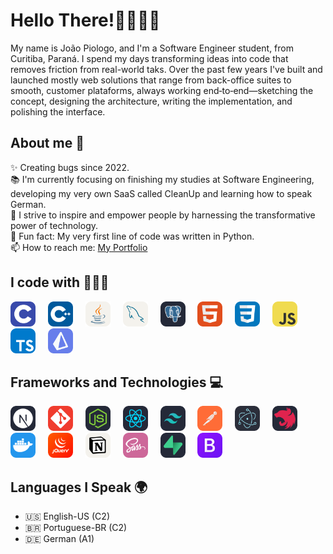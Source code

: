 <h1 align="left">Hello There!👋👨🏼‍💻</h1>

<p align="left">My name is João Piologo, and I'm a Software Engineer student, from Curitiba, Paraná. I spend my days transforming ideas into code that removes friction from real-world taks. Over the past few years I've built and launched mostly web solutions that range from back-office suites to smooth, customer plataforms, always working end‑to‑end—sketching the concept, designing the architecture, writing the implementation, and polishing the interface.</p>

## About me 🚀

<p align="left">
  ✨ Creating bugs since 2022.<br>
  📚 I'm currently focusing on finishing my studies at Software Engineering, developing my very own SaaS called CleanUp and     learning how to speak German.<br>
  🎯 I strive to inspire and empower people by harnessing the transformative power of technology.<br>
  🎲 Fun fact: My very first line of code was written in Python.<br>
  📫 How to reach me: <a href="https://www.devpiologo.com/">My Portfolio</a>
</p>

## I code with 👨🏼‍💻

<div align="left">
  <img src="https://github.com/jpiologo/jpiologo/blob/main/imgs/C.svg" height="40" alt="C" loading="lazy" />
  <img width="12" />
  <img src="https://github.com/jpiologo/jpiologo/blob/main/imgs/CPP.svg" height="40" alt="C++" loading="lazy" />
  <img width="12" />
  <img src="https://github.com/jpiologo/jpiologo/blob/main/imgs/Java-Light.svg" height="40" alt="Java" loading="lazy" />
  <img width="12" />
  <img src="https://github.com/jpiologo/jpiologo/blob/main/imgs/MySQL-Light.svg" height="40" alt="MySQL" loading="lazy" />
  <img width="12" />
  <img src="https://github.com/jpiologo/jpiologo/blob/main/imgs/PostgreSQL-Dark.svg" height="40" alt="PostgreSQL" loading="lazy" />
  <img width="12" />
  <img src="https://github.com/jpiologo/jpiologo/blob/main/imgs/HTML.svg" height="40" alt="HTML5" loading="lazy" />
  <img width="12" />
  <img src="https://github.com/jpiologo/jpiologo/blob/main/imgs/CSS.svg" height="40" alt="CSS3" loading="lazy" />
  <img width="12" />
  <img src="https://github.com/jpiologo/jpiologo/blob/main/imgs/JavaScript.svg" height="40" alt="JavaScript" loading="lazy" />
  <img width="12" />
  <img src="https://github.com/jpiologo/jpiologo/blob/main/imgs/TypeScript.svg" height="40" alt="TypeScript" loading="lazy" />
  <img width="12" />
  <img src="https://github.com/jpiologo/jpiologo/blob/main/icons/Prisma.svg" height="40" alt="Prisma ORM" loading="lazy" />
</div>

## Frameworks and Technologies 💻

<div align="left">
  <img src="https://github.com/jpiologo/jpiologo/blob/main/imgs/NextJS-Dark.svg" height="40" alt="Next.js" loading="lazy" />
  <img width="12" />
  <img src="https://github.com/jpiologo/jpiologo/blob/main/imgs/Git.svg" height="40" alt="Git" loading="lazy" />
  <img width="12" />
  <img src="https://github.com/jpiologo/jpiologo/blob/main/imgs/NodeJS-Dark.svg" height="40" alt="Node.js" loading="lazy" />
  <img width="12" />
  <img src="https://github.com/jpiologo/jpiologo/blob/main/imgs/React-Dark.svg" height="40" alt="React" loading="lazy" />
  <img width="12" />
  <img src="https://github.com/jpiologo/jpiologo/blob/main/imgs/TailwindCSS-Dark.svg" height="40" alt="Tailwind CSS" loading="lazy" />
  <img width="12" />
  <img src="https://github.com/jpiologo/jpiologo/blob/main/imgs/Postman.svg" height="40" alt="Postman" loading="lazy" />
  <img width="12" />
  <img src="https://github.com/jpiologo/jpiologo/blob/main/icons/Electron.svg" height="40" alt="Electron" loading="lazy" />
  <img width="12" />
  <img src="https://github.com/jpiologo/jpiologo/blob/main/icons/NestJS-Dark.svg" height="40" alt="NestJS" loading="lazy" />
  <img width="12" />
  <img src="https://github.com/jpiologo/jpiologo/blob/main/icons/Docker.svg" height="40" alt="Docker" loading="lazy" />
  <img width="12" />
  <img src="https://github.com/jpiologo/jpiologo/blob/main/icons/JQuery.svg" height="40" alt="jQuery" loading="lazy" />
  <img width="12" />
  <img src="https://github.com/jpiologo/jpiologo/blob/main/icons/Notion-Light.svg" height="40" alt="Notion" loading="lazy" />
  <img width="12" />
  <img src="https://github.com/jpiologo/jpiologo/blob/main/icons/Sass.svg" height="40" alt="Sass" loading="lazy" />
  <img width="12" />
  <img src="https://github.com/jpiologo/jpiologo/blob/main/icons/Supabase-Dark.svg" height="40" alt="Supabase" loading="lazy" />
  <img width="12" />
  <img src="https://github.com/jpiologo/jpiologo/blob/main/icons/Bootstrap.svg" height="40" alt="Bootstrap" loading="lazy" />
</div>

## Languages I Speak 🌍

- 🇺🇸 English-US (C2)  
- 🇧🇷 Portuguese-BR (C2)  
- 🇩🇪 German (A1)
